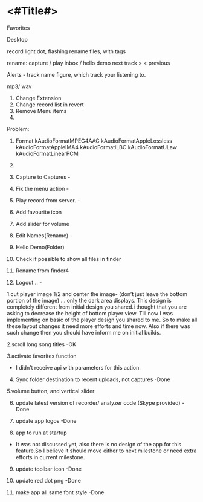 #  <#Title#>

Favorites


Desktop


record light dot, flashing
rename files, with tags

rename: capture / play inbox / hello demo
next track > < previous

Alerts - track name
figure, which track your listening to.

mp3/ wav


1. Change Extension
2. Change record list in revert
3. Remove Menu items
4.

Problem:
1. Format
kAudioFormatMPEG4AAC
kAudioFormatAppleLossless
kAudioFormatAppleIMA4
kAudioFormatiLBC
kAudioFormatULaw
kAudioFormatLinearPCM

2.

1. Capture to Captures -
2. Fix the menu action -
3. Play record from server. -
4. Add favourite icon
5. Add slider for volume
6. Edit Names(Rename) - 
7. Hello Demo(Folder)
8. Check if possible to show all files in finder
9. Rename from finder4
10. Logout .. -


1.cut player image 1/2 and center the image- (don’t just leave the bottom portion of the image)  … only the dark area displays.
This design is completely different from initial design you shared.i thought that you are asking to decrease the height of bottom player view. Till now I was implementing on basic of the player design you shared to me.  So to make all these layout changes  it need more efforts and time now. Also if there was such change then you should have inform me on initial builds.

2.scroll long song titles
-OK

3.activate favorites function
- I didn’t receive api with parameters for this action.

4. Sync folder destination to recent uploads, not captures
-Done

5.volume button, and vertical slider

6. update latest version of recorder/ analyzer code (Skype provided)
-Done


7. update app logos
-Done

8. app to run at startup
- It was not discussed yet, also there is no design of the app for this feature.So I believe it should move either to next milestone or need extra efforts in current milestone.

9. update toolbar icon
-Done

10. update red dot png
-Done

11. make app all same font style
-Done

